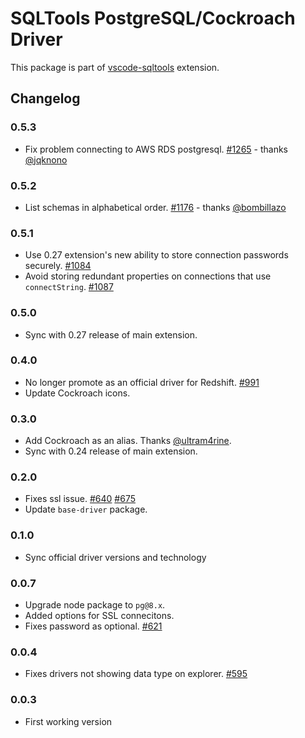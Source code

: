 # SQLTools PostgreSQL/Cockroach Driver

This package is part of [vscode-sqltools](https://vscode-sqltools.mteixeira.dev/?umd_source=repository&utm_medium=readme&utm_campaign=pg) extension.

## Changelog

### 0.5.3

- Fix problem connecting to AWS RDS postgresql. [#1265](https://github.com/mtxr/vscode-sqltools/pull/1265) - thanks [@jqknono](https://github.com/jqknono)

### 0.5.2

- List schemas in alphabetical order. [#1176](https://github.com/mtxr/vscode-sqltools/issues/1176) - thanks [@bombillazo](https://github.com/bombillazo)

### 0.5.1

- Use 0.27 extension's new ability to store connection passwords securely. [#1084](https://github.com/mtxr/vscode-sqltools/pull/1084)
- Avoid storing redundant properties on connections that use `connectString`. [#1087](https://github.com/mtxr/vscode-sqltools/issues/1087)

### 0.5.0

- Sync with 0.27 release of main extension.

### 0.4.0

- No longer promote as an official driver for Redshift. [#991](https://github.com/mtxr/vscode-sqltools/pull/991)
- Update Cockroach icons.

### 0.3.0

- Add Cockroach as an alias. Thanks [@ultram4rine](https://github.com/ultram4rine).
- Sync with 0.24 release of main extension.

### 0.2.0

- Fixes ssl issue. [#640](https://github.com/mtxr/vscode-sqltools/issues/640) [#675](https://github.com/mtxr/vscode-sqltools/issues/675)
- Update `base-driver` package.

### 0.1.0

- Sync official driver versions and technology

### 0.0.7

- Upgrade node package to `pg@8.x`.
- Added options for SSL connecitons.
- Fixes password as optional. [#621](https://github.com/mtxr/vscode-sqltools/issues/621)

### 0.0.4

- Fixes drivers not showing data type on explorer. [#595](https://github.com/mtxr/vscode-sqltools/issues/595)

### 0.0.3

- First working version
